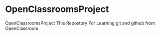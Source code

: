 # OpenClassroomsProject
OpenClassroomsProject
This Repostory For Learning git and github from OpenClassroom

